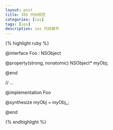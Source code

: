 ```yaml
---
layout: post
title: IOS 代码规范
categories: [ios]
tags: [ios]
description: ios 代码细节
---
```



{% highlight ruby %}

@interface Foo : NSObject
 
@property(strong, nonatomic) NSObject* myObj;
 
@end
 
// …
 
@implementation Foo
 
@synthesize myObj = myObj_;
 
@end

{% endhighlight %}









